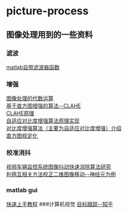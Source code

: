 # picture-process
## 图像处理用到的一些资料 
### 滤波  
[matlab自带滤波器函数](http://www.ilovematlab.cn/forum.php?mod=viewthread&tid=215671)  
### 增强  
[图像处理的代数运算](https://jingyan.baidu.com/article/d621e8da46aa5d2865913f0a.html)  
[基于直方图增强的算法--CLAHE](http://blog.csdn.net/baimafujinji/article/details/50660189)  
[CLAHE原理](http://www.cnblogs.com/Imageshop/archive/2013/04/07/3006334.html)  
[自适应对比度增强算法原理实现](http://blog.csdn.net/piaoxuezhong/article/details/78385517?locationNum=8&fps=1)  
[对比度增强算法（主要为自适应对比度增强）介绍](https://www.cnblogs.com/Leo_wl/p/3324760.html)  
[直方图规定化](https://baike.baidu.com/pic/%E7%9B%B4%E6%96%B9%E5%9B%BE%E8%A7%84%E5%AE%9A%E5%8C%96/8420564/0/f9dcd100baa1cd112b0b24aeb012c8fcc2ce2dfa?fr=lemma&ct=single#aid=0&pic=f9dcd100baa1cd112b0b24aeb012c8fcc2ce2dfa)  
### 校准消抖  
[视频车辆监控系统图像抖动快速消除算法研究](https://wenku.baidu.com/view/5003d1fb0c22590102029d39.html)  
[利用互相关方法校正二维图像移动--神经元为例](http://blog.csdn.net/gaohanggaolegao/article/details/70118433)
### matlab gui  
[快速上手教程](https://jingyan.baidu.com/article/e3c78d644706e63c4c85f5d1.html) 
###计算机视觉
[目标跟踪--知乎](https://www.zhihu.com/question/26493945)
